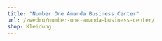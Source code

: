 ```yaml
---
title: "Number One Amanda Business Center"
url: /zwedru/number-one-amanda-business-center/
shop: Kleidung
---
```


